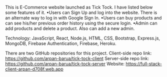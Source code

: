 This is E-Commerce website launched as Tick Tock. I have listed below some features of it.
•Users can Sign Up and log into the website. There is an alternate way to log in with Google Sign In.
•Users can buy products and can see his/her previous order history using the secure login.
•Admin can add products and delete a product. Also can add a new admin.

Technology: JavaScript, React, Node.js, HTML, CSS, Bootstrap, Express.js, MongoDB, Firebase Authentication, Firebase, Heroku.

There are two GitHub repositories for this project.
Client-side repo link: https://github.com/arpan-barua/tick-tock-client
Server-side repo link: https://github.com/arpan-barua/tick-tock-server
Website:  https://full-stack-client-arpan-d708f.web.app